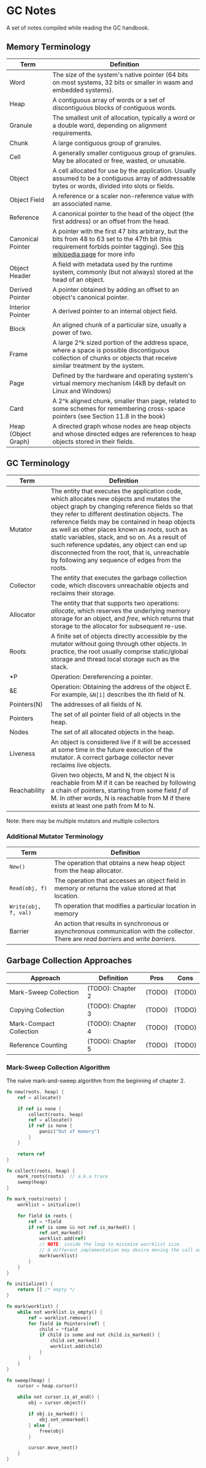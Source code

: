 # GC Notes
A set of notes compiled while reading the GC handbook.

## Memory Terminology

| Term                      | Definition                                                                                                                                                                                                                                    |
| -------                   | ----------                                                                                                                                                                                                                                    |
| Word                      | The size of the system's native pointer (64 bits on most systems, 32 bits or smaller in wasm and embedded systems).                                                                                                                           |
| Heap                      | A contiguous array of words or a set of discontiguous blocks of contiguous words.                                                                                                                                                             |
| Granule                   | The smallest unit of allocation, typically a word or a double word, depending on alignment requirements.                                                                                                                                      |
| Chunk                     | A large contiguous group of granules.                                                                                                                                                                                                         |
| Cell                      | A generally smaller contiguous group of granules. May be allocated or free, wasted, or unusable.                                                                                                                                              |
| Object                    | A cell allocated for use by the application. Usually assumed to be a contiguous array of addressable bytes or words, divided into slots or fields.                                                                                            |
| Object Field              | A reference or a scaler non-reference value with an associated name.                                                                                                                                                                          |
| Reference                 | A canonical pointer to the head of the object (the first address) or an offset from the head.                                                                                                                                                 |
| Canonical Pointer         | A pointer with the first 47 bits arbitrary, but the bits from 48 to 63 set to the 47th bit (this requirement forbids pointer tagging). See [this wikipedia page](https://en.wikipedia.org/wiki/X86-64#Canonical_form_addresses) for more info |
| Object Header             | A field with metadata used by the runtime system, commonly (but not always) stored at the head of an object.                                                                                                                                  |
| Derived Pointer           | A pointer obtained by adding an offset to an object's canonical pointer.                                                                                                                                                                      |
| Interior Pointer          | A derived pointer to an internal object field.                                                                                                                                                                                                |
| Block                     | An aligned chunk of a particular size, usually a power of two.                                                                                                                                                                                |
| Frame                     | A large 2^k sized portion of the address space, where a space is possible discontiguous collection of chunks or objects that receive similar treatment by the system.                                                                         |
| Page                      | Defined by the hardware and operating system's virtual memory mechanism (4kB by default on Linux and Windows)                                                                                                                                 |
| Card                      | A 2^k aligned chunk, smaller than  page, related to some schemes for remembering cross-space pointers (see Section 11.8 in the book)                                                                                                          |
| Heap (Object Graph)       | A directed graph whose nodes are heap objects and whose directed edges are references to heap objects stored in their fields.                                                                                                                 |

## GC Terminology

| Term              | Definition                                                                                                                                                                                                                                                                                                                                                                                                                                                                                              |
| ----              | ----------                                                                                                                                                                                                                                                                                                                                                                                                                                                                                              |
| Mutator           | The entity that executes the application code, which allocates new objects and mutates the object graph by changing reference fields so that they refer to different destination objects. The reference fields may be contained in heap objects as well as other places known as *roots*, such as static variables, stack, and so on. As a result of such reference updates, any object can end up disconnected from the root, that is, unreachable  by following any sequence of edges from the roots. |
| Collector         | The entity that executes the garbage collection code, which discovers unreachable objects and reclaims their storage.                                                                                                                                                                                                                                                                                                                                                                                   |
| Allocator         | The entity that that supports two operations: *allocate*, which reserves the underlying memory storage for an object, and *free*, which returns that storage to the allocator for subsequent re-use.                                                                                                                                                                                                                                                                                                    |
| Roots             | A finite set of objects directly accessible by the mutator without going through other objects. In practice, the root usually comprise static/global storage and thread local storage such as the stack.                                                                                                                                                                                                                                                                                                |
| *P                | Operation: Dereferencing a pointer.                                                                                                                                                                                                                                                                                                                                                                                                                                                                     |
| &E                | Operation: Obtaining the address of the object E. For example, `&N[i]` describes the ith field of N.                                                                                                                                                                                                                                                                                                                                                                                                    |
| Pointers(N)       | The addresses of all fields of N.                                                                                                                                                                                                                                                                                                                                                                                                                                                                       |
| Pointers          | The set of all pointer field of all objects in the heap.                                                                                                                                                                                                                                                                                                                                                                                                                                                |
| Nodes             | The set of all allocated objects in the heap.                                                                                                                                                                                                                                                                                                                                                                                                                                                           |
| Liveness          | An object is considered live if it will be accessed at some time in the future execution of the mutator. A correct garbage collector never reclaims live objects.                                                                                                                                                                                                                                                                                                                                       |
| Reachability      | Given two objects, M and N, the object N is reachable from M if it can be reached by following a chain of pointers, starting from some field *f* of M. In other words, N is reachable from M if there exists at least one path from M to N.                                                                                                                                                                                                                                                             |

Note: there may be multiple mutators and multiple collectors

### Additional Mutator Terminology
| Term               | Definition                                                                                                                              |
| -----              | ---------                                                                                                                               |
| `New()`            | The operation that obtains a new heap object from the heap allocator.                                                                   |
| `Read(obj, f)`       | The operation that accesses an object field in memory or returns the value stored at that location.                                     |
| `Write(obj, f, val)` | Th operation that modifies a particular location in memory                                                                              |
| Barrier            | An action that results in synchronous or asynchronous communication with the collector. There are *read barriers* and *write barriers*. |


## Garbage Collection Approaches

| Approach                 | Definition        | Pros    | Cons      |
| ------------------------ | -----------       | ------- | --------- |
| Mark-Sweep Collection    | (TODO): Chapter 2 | (TODO)  | (TODO)    |
| Copying Collection       | (TODO): Chapter 3 | (TODO)  | (TODO)    |
| Mark-Compact Collection  | (TODO): Chapter 4 | (TODO)  | (TODO)    |
| Reference Counting       | (TODO): Chapter 5 | (TODO)  | (TODO)    |

### Mark-Sweep Collection Algorithm
The naive mark-and-sweep algorithm from  the beginning of chapter 2.
```rs
fn new(roots, heap) {
    ref = allocate()

    if ref is none {
        collect(roots, heap)
        ref = allocate()
        if ref is none {
            panic("Out of memory")
        }
    }

    return ref
}

fn collect(roots, heap) {
    mark_roots(roots)  // a.k.a trace
    sweep(heap)
}

fn mark_roots(roots) {
    worklist = initialize()

    for field in roots {
        ref = *field
        if ref is some && not ref.is_marked() {
            ref.set_marked()
            worklist.add(ref)
            // NOTE: inside the loop to minimize worrklist size.
            // A different implementation may desire moving the call out of the loop
            mark(worklist)
        }
    }
}

fn initialize() {
    return [] /* empty */
}

fn mark(worklist) {
    while not worklist.is_empty() {
        ref = worklist.remove()
        for field in Pointers(ref) {
            child = *field
            if child is some and not child.is_marked() {
                child.set_marked()
                worklist.add(child)
            }
        }
    }
}

fn sweep(heap) {
    cursor = heap.cursor()

    while not cursor.is_at_end() {
        obj = cursor.object()

        if obj.is_marked() {
            obj.set_unmarked()
        } else {
            free(obj)
        }

        cursor.move_next()
    }
}
```
